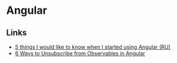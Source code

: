 # Angular

## Links

* [5 things I would like to know when I started using Angular (RU)](https://habr.com/ru/company/tinkoff/blog/480782/)
* [6 Ways to Unsubscribe from Observables in Angular](https://blog.bitsrc.io/6-ways-to-unsubscribe-from-observables-in-angular-ab912819a78f)
